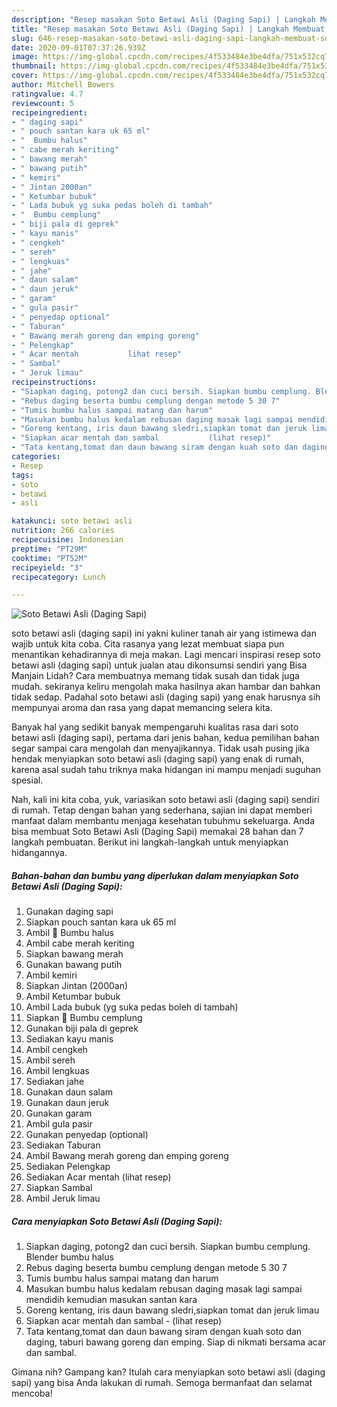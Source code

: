 ```yaml
---
description: "Resep masakan Soto Betawi Asli (Daging Sapi) | Langkah Membuat Soto Betawi Asli (Daging Sapi) Yang Enak dan Simpel"
title: "Resep masakan Soto Betawi Asli (Daging Sapi) | Langkah Membuat Soto Betawi Asli (Daging Sapi) Yang Enak dan Simpel"
slug: 646-resep-masakan-soto-betawi-asli-daging-sapi-langkah-membuat-soto-betawi-asli-daging-sapi-yang-enak-dan-simpel
date: 2020-09-01T07:37:26.939Z
image: https://img-global.cpcdn.com/recipes/4f533484e3be4dfa/751x532cq70/soto-betawi-asli-daging-sapi-foto-resep-utama.jpg
thumbnail: https://img-global.cpcdn.com/recipes/4f533484e3be4dfa/751x532cq70/soto-betawi-asli-daging-sapi-foto-resep-utama.jpg
cover: https://img-global.cpcdn.com/recipes/4f533484e3be4dfa/751x532cq70/soto-betawi-asli-daging-sapi-foto-resep-utama.jpg
author: Mitchell Bowers
ratingvalue: 4.7
reviewcount: 5
recipeingredient:
- " daging sapi"
- " pouch santan kara uk 65 ml"
- "  Bumbu halus"
- " cabe merah keriting"
- " bawang merah"
- " bawang putih"
- " kemiri"
- " Jintan 2000an"
- " Ketumbar bubuk"
- " Lada bubuk yg suka pedas boleh di tambah"
- "  Bumbu cemplung"
- " biji pala di geprek"
- " kayu manis"
- " cengkeh"
- " sereh"
- " lengkuas"
- " jahe"
- " daun salam"
- " daun jeruk"
- " garam"
- " gula pasir"
- " penyedap optional"
- " Taburan"
- " Bawang merah goreng dan emping goreng"
- " Pelengkap"
- " Acar mentah           lihat resep"
- " Sambal"
- " Jeruk limau"
recipeinstructions:
- "Siapkan daging, potong2 dan cuci bersih. Siapkan bumbu cemplung. Blender bumbu halus"
- "Rebus daging beserta bumbu cemplung dengan metode 5 30 7"
- "Tumis bumbu halus sampai matang dan harum"
- "Masukan bumbu halus kedalam rebusan daging masak lagi sampai mendidih kemudian masukan santan kara"
- "Goreng kentang, iris daun bawang sledri,siapkan tomat dan jeruk limau"
- "Siapkan acar mentah dan sambal           (lihat resep)"
- "Tata kentang,tomat dan daun bawang siram dengan kuah soto dan daging, taburi bawang goreng dan emping. Siap di nikmati bersama acar dan sambal."
categories:
- Resep
tags:
- soto
- betawi
- asli

katakunci: soto betawi asli 
nutrition: 266 calories
recipecuisine: Indonesian
preptime: "PT29M"
cooktime: "PT52M"
recipeyield: "3"
recipecategory: Lunch

---
```



![Soto Betawi Asli (Daging Sapi)](https://img-global.cpcdn.com/recipes/4f533484e3be4dfa/751x532cq70/soto-betawi-asli-daging-sapi-foto-resep-utama.jpg)


soto betawi asli (daging sapi) ini yakni kuliner tanah air yang istimewa dan wajib untuk kita coba. Cita rasanya yang lezat membuat siapa pun menantikan kehadirannya di meja makan.
Lagi mencari inspirasi resep soto betawi asli (daging sapi) untuk jualan atau dikonsumsi sendiri yang Bisa Manjain Lidah? Cara membuatnya memang tidak susah dan tidak juga mudah. sekiranya keliru mengolah maka hasilnya akan hambar dan bahkan tidak sedap. Padahal soto betawi asli (daging sapi) yang enak harusnya sih mempunyai aroma dan rasa yang dapat memancing selera kita.



Banyak hal yang sedikit banyak mempengaruhi kualitas rasa dari soto betawi asli (daging sapi), pertama dari jenis bahan, kedua pemilihan bahan segar sampai cara mengolah dan menyajikannya. Tidak usah pusing jika hendak menyiapkan soto betawi asli (daging sapi) yang enak di rumah, karena asal sudah tahu triknya maka hidangan ini mampu menjadi suguhan spesial.


Nah, kali ini kita coba, yuk, variasikan soto betawi asli (daging sapi) sendiri di rumah. Tetap dengan bahan yang sederhana, sajian ini dapat memberi manfaat dalam membantu menjaga kesehatan tubuhmu sekeluarga. Anda bisa membuat Soto Betawi Asli (Daging Sapi) memakai 28 bahan dan 7 langkah pembuatan. Berikut ini langkah-langkah untuk menyiapkan hidangannya.

<!--inarticleads1-->

##### Bahan-bahan dan bumbu yang diperlukan dalam menyiapkan Soto Betawi Asli (Daging Sapi):

1. Gunakan  daging sapi
1. Siapkan  pouch santan kara uk 65 ml
1. Ambil  🧅 Bumbu halus
1. Ambil  cabe merah keriting
1. Siapkan  bawang merah
1. Gunakan  bawang putih
1. Ambil  kemiri
1. Siapkan  Jintan (2000an)
1. Ambil  Ketumbar bubuk
1. Ambil  Lada bubuk (yg suka pedas boleh di tambah)
1. Siapkan  🧄 Bumbu cemplung
1. Gunakan  biji pala di geprek
1. Sediakan  kayu manis
1. Ambil  cengkeh
1. Ambil  sereh
1. Ambil  lengkuas
1. Sediakan  jahe
1. Gunakan  daun salam
1. Gunakan  daun jeruk
1. Gunakan  garam
1. Ambil  gula pasir
1. Gunakan  penyedap (optional)
1. Sediakan  Taburan
1. Ambil  Bawang merah goreng dan emping goreng
1. Sediakan  Pelengkap
1. Sediakan  Acar mentah           (lihat resep)
1. Siapkan  Sambal
1. Ambil  Jeruk limau




<!--inarticleads2-->

##### Cara menyiapkan Soto Betawi Asli (Daging Sapi):

1. Siapkan daging, potong2 dan cuci bersih. Siapkan bumbu cemplung. Blender bumbu halus
1. Rebus daging beserta bumbu cemplung dengan metode 5 30 7
1. Tumis bumbu halus sampai matang dan harum
1. Masukan bumbu halus kedalam rebusan daging masak lagi sampai mendidih kemudian masukan santan kara
1. Goreng kentang, iris daun bawang sledri,siapkan tomat dan jeruk limau
1. Siapkan acar mentah dan sambal -           (lihat resep)
1. Tata kentang,tomat dan daun bawang siram dengan kuah soto dan daging, taburi bawang goreng dan emping. Siap di nikmati bersama acar dan sambal.




Gimana nih? Gampang kan? Itulah cara menyiapkan soto betawi asli (daging sapi) yang bisa Anda lakukan di rumah. Semoga bermanfaat dan selamat mencoba!
